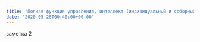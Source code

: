 ```yaml
---
title: "Полная функция управления, интеллект (индивидуальный и соборный)"
date: "2020-05-28T00:40:00+00:00"
---
```


заметка 2